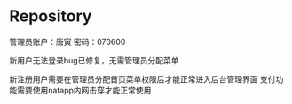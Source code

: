 # Repository
管理员账户：唐寅
密码：070600

新用户无法登录bug已修复，无需管理员分配菜单

新注册用户需要在管理员分配首页菜单权限后才能正常进入后台管理界面
支付功能需要使用natapp内网击穿才能正常使用
